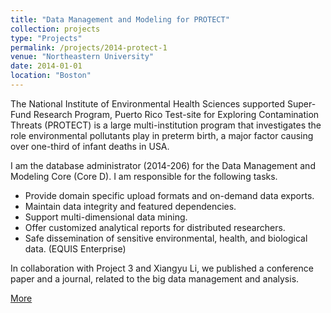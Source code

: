 ```yaml
---
title: "Data Management and Modeling for PROTECT"
collection: projects 
type: "Projects"
permalink: /projects/2014-protect-1
venue: "Northeastern University"
date: 2014-01-01
location: "Boston"
---
```

The National Institute of Environmental Health Sciences supported Super-Fund Research Program, Puerto Rico Test-site for Exploring Contamination Threats (PROTECT) is a large multi-institution program that investigates the role environmental pollutants play in preterm birth, a major factor causing over one-third of infant deaths in USA.


I am the database administrator (2014-206) for the Data Management and Modeling Core (Core D). I am responsible for the following tasks.

* Provide domain specific upload formats and on-demand data exports.
* Maintain data integrity and featured dependencies.
* Support multi-dimensional data mining.
* Offer customized analytical reports for distributed researchers.
* Safe dissemination of sensitive environmental, health, and biological data. (EQUIS Enterprise)

In collaboration with Project 3 and Xiangyu Li, we published a conference paper and a journal, related to the big data management and analysis.


[More](https://web.northeastern.edu/protect/research/data-management-and-modeling-core/)

